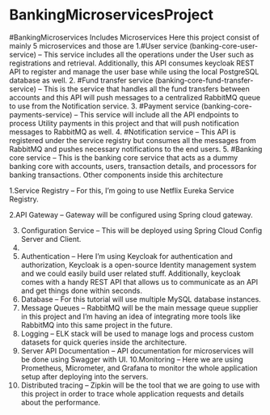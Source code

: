 # BankingMicroservicesProject
#BankingMicroservices Includes
Microservices
Here this project consist of mainly 5 microservices and those are
1.#User service (banking-core-user-service) – This service includes all the operations under the User such as registrations and retrieval. Additionally, this API consumes keycloak REST API to register and manage the user base while using the local PostgreSQL database as well.
2. #Fund transfer service (banking-core-fund-transfer-service) – This is the service that handles all the fund transfers between accounts and this API will push messages to a centralized RabbitMQ queue to use from the Notification service.
3. #Payment service (banking-core-payments-service) – This service will include all the API endpoints to process Utility payments in this project and that will push notification messages to RabbitMQ as well.
4. #Notification service – This API is registered under the service registry but consumes all the messages from RabbitMQ and pushes necessary notifications to the end users.
5. #Banking core service – This is the banking core service that acts as a dummy banking core with accounts, users, transaction details, and processors for banking transactions.
Other components inside this architecture

1.Service Registry – For this, I’m going to use Netflix Eureka Service Registry.

2.API Gateway – Gateway will be configured using Spring cloud gateway.

3. Configuration Service – This will be deployed using Spring Cloud Config Server and Client.
4. 
5. Authentication – Here I’m using Keycloak for authentication and authorization, Keycloak is a open-source Identity management system and we could easily build user related stuff. Additionally, keycloak comes with a handy REST API that allows us to communicate as an API and get things done within seconds.
6. Database – For this tutorial will use multiple MySQL database instances.
7. Message Queues – RabbitMQ will be the main message queue supplier in this project and I’m having an idea of integrating more tools like RabbitMQ into this same project in the future.
8. Logging – ELK stack will be used to manage logs and process custom datasets for quick queries inside the architecture.
9. Server API Documentation – API documentation for microservices will be done using Swagger with UI.
10.Monitoring – Here we are using Prometheus, Micrometer, and Grafana to monitor the whole application setup after deploying into the servers.
11. Distributed tracing – Zipkin will be the tool that we are going to use with this project in order to trace whole application requests and details about the performance.
